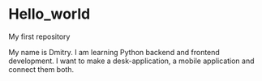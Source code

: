 # Hello_world
My first repository

My name is Dmitry. I am learning Python backend and frontend development. I want to make a desk-application, a mobile application and connect them both.  

